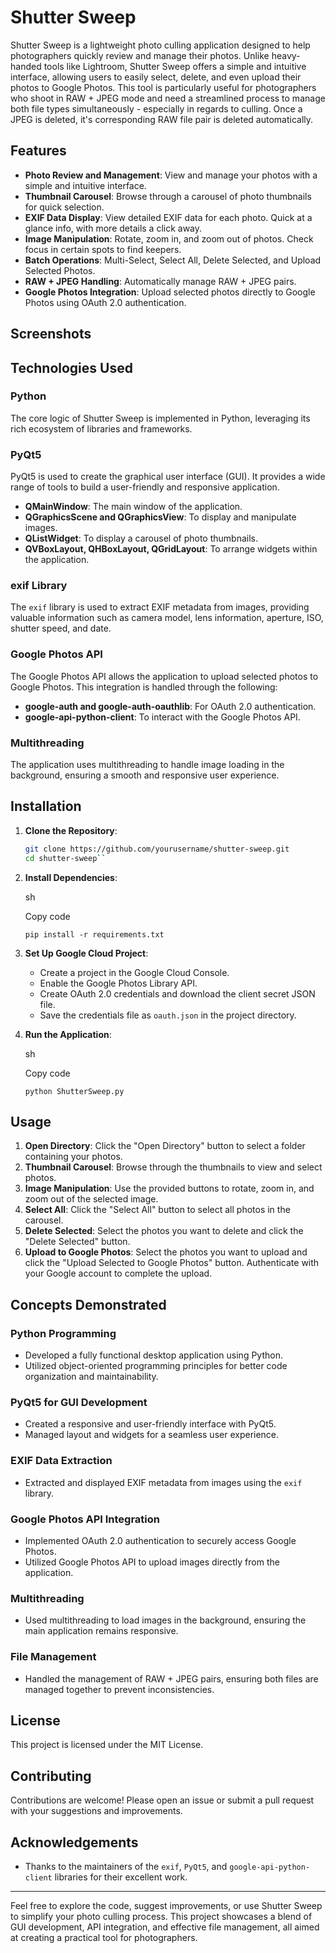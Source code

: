 
# Shutter Sweep

Shutter Sweep is a lightweight photo culling application designed to help photographers quickly review and manage their photos. Unlike heavy-handed tools like Lightroom, Shutter Sweep offers a simple and intuitive interface, allowing users to easily select, delete, and even upload their photos to Google Photos. This tool is particularly useful for photographers who shoot in RAW + JPEG mode and need a streamlined process to manage both file types simultaneously - especially in regards to culling. Once a JPEG is deleted, it's corresponding RAW file pair is deleted automatically. 

## Features

- **Photo Review and Management**: View and manage your photos with a simple and intuitive interface.
- **Thumbnail Carousel**: Browse through a carousel of photo thumbnails for quick selection.
- **EXIF Data Display**: View detailed EXIF data for each photo. Quick at a glance info, with more details a click away.
- **Image Manipulation**: Rotate, zoom in, and zoom out of photos. Check focus in certain spots to find keepers.
- **Batch Operations**: Multi-Select, Select All, Delete Selected, and Upload Selected Photos.
- **RAW + JPEG Handling**: Automatically manage RAW + JPEG pairs.
- **Google Photos Integration**: Upload selected photos directly to Google Photos using OAuth 2.0 authentication.


## Screenshots



## Technologies Used

### Python

The core logic of Shutter Sweep is implemented in Python, leveraging its rich ecosystem of libraries and frameworks.

### PyQt5

PyQt5 is used to create the graphical user interface (GUI). It provides a wide range of tools to build a user-friendly and responsive application.

- **QMainWindow**: The main window of the application.
- **QGraphicsScene and QGraphicsView**: To display and manipulate images.
- **QListWidget**: To display a carousel of photo thumbnails.
- **QVBoxLayout, QHBoxLayout, QGridLayout**: To arrange widgets within the application.

### exif Library

The `exif` library is used to extract EXIF metadata from images, providing valuable information such as camera model, lens information, aperture, ISO, shutter speed, and date.

### Google Photos API

The Google Photos API allows the application to upload selected photos to Google Photos. This integration is handled through the following:

- **google-auth and google-auth-oauthlib**: For OAuth 2.0 authentication.
- **google-api-python-client**: To interact with the Google Photos API.

### Multithreading

The application uses multithreading to handle image loading in the background, ensuring a smooth and responsive user experience.

## Installation

1. **Clone the Repository**:
   ```sh
   git clone https://github.com/yourusername/shutter-sweep.git
   cd shutter-sweep`` 

2.  **Install Dependencies**:
    
    sh
    
    Copy code
    
    `pip install -r requirements.txt` 
    
3.  **Set Up Google Cloud Project**:
    
    -   Create a project in the Google Cloud Console.
    -   Enable the Google Photos Library API.
    -   Create OAuth 2.0 credentials and download the client secret JSON file.
    -   Save the credentials file as `oauth.json` in the project directory.
4.  **Run the Application**:
    
    sh
    
    Copy code
    
    `python ShutterSweep.py` 
    

## Usage

1.  **Open Directory**: Click the "Open Directory" button to select a folder containing your photos.
2.  **Thumbnail Carousel**: Browse through the thumbnails to view and select photos.
3.  **Image Manipulation**: Use the provided buttons to rotate, zoom in, and zoom out of the selected image.
4.  **Select All**: Click the "Select All" button to select all photos in the carousel.
5.  **Delete Selected**: Select the photos you want to delete and click the "Delete Selected" button.
6.  **Upload to Google Photos**: Select the photos you want to upload and click the "Upload Selected to Google Photos" button. Authenticate with your Google account to complete the upload.

## Concepts Demonstrated

### Python Programming

-   Developed a fully functional desktop application using Python.
-   Utilized object-oriented programming principles for better code organization and maintainability.

### PyQt5 for GUI Development

-   Created a responsive and user-friendly interface with PyQt5.
-   Managed layout and widgets for a seamless user experience.

### EXIF Data Extraction

-   Extracted and displayed EXIF metadata from images using the `exif` library.

### Google Photos API Integration

-   Implemented OAuth 2.0 authentication to securely access Google Photos.
-   Utilized Google Photos API to upload images directly from the application.

### Multithreading

-   Used multithreading to load images in the background, ensuring the main application remains responsive.

### File Management

-   Handled the management of RAW + JPEG pairs, ensuring both files are managed together to prevent inconsistencies.

## License

This project is licensed under the MIT License. 

## Contributing

Contributions are welcome! Please open an issue or submit a pull request with your suggestions and improvements.

## Acknowledgements

-   Thanks to the maintainers of the `exif`, `PyQt5`, and `google-api-python-client` libraries for their excellent work.

----------

Feel free to explore the code, suggest improvements, or use Shutter Sweep to simplify your photo culling process. This project showcases a blend of GUI development, API integration, and effective file management, all aimed at creating a practical tool for photographers.
